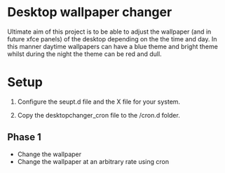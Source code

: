 # Desktop wallpaper changer

Ultimate aim of this project is to be able to adjust the wallpaper (and in future xfce panels) of the desktop depending on the the time and day. In this manner daytime wallpapers can have a blue theme and bright theme whilst during the night the theme can be red and dull.

# Setup

1. Configure the seupt.d file and the X file for your system.

1. Copy the desktopchanger_cron file to the /cron.d folder.

## Phase 1

* Change the wallpaper
* Change the wallpaper at an arbitrary rate using cron
